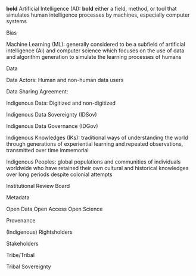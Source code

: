 **bold** Artificial Intelligence (AI): **bold** either a field, method, or tool that simulates human intelligence processes by machines, especially computer systems

Bias

Machine Learning (ML): generally considered to be a subfield of artificial intelligence (AI) and computer science which focuses on the use of data and algorithm generation to simulate the learning processes of humans

Data

Data Actors: Human and non-human data users 

Data Sharing Agreement:

Indigenous Data: Digitized and non-digitized 

Indigenous Data Sovereignty (IDSov)

Indigenous Data Governance (IDGov)

Indigenous Knowledges (IKs): traditional ways of understanding the world through generations of experiential learning and repeated observations, transmitted over time immemorial

Indigenous Peoples: global populations and communities of individuals worldwide who have retained their own cultural and historical knowledges over long periods despite colonial attempts

Institutional Review Board

Metadata

Open Data
Open Access
Open Science

Provenance

(Indigenous) Rightsholders

Stakeholders

Tribe/Tribal

Tribal Sovereignty
